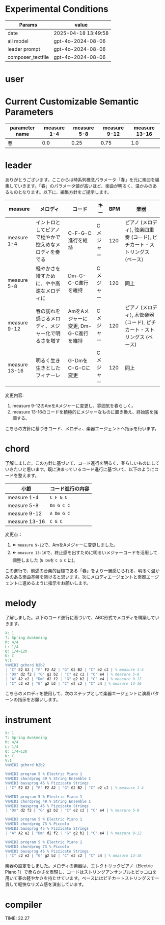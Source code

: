 # Experimental Conditions
|Params|value|
|---|---|
|date|	2025-04-18 13:49:58|
|all model|	gpt-4o-2024-08-06|
|leader prompt|	gpt-4o-2024-08-06|
|composer_textfile|	gpt-4o-2024-08-06|


# user  
# Current Customizable Semantic Parameters
| parameter name | measure 1-4 | measure 5-8 | measure 9-12 | measure 13-16 |
|---|---|---|---|---|
| 春 | 0.0 | 0.25 | 0.75 | 1.0 |


# leader  
ありがとうございます。ここからは時系列概念パラメータ「春」を元に楽曲を編集していきます。「春」のパラメータ値が高いほど、楽曲が明るく、温かみのあるものとなります。以下に、編集方針をご提示します。

| measure | メロディ | コード | キー | BPM | 楽器 |
|---|---|---|---|---|---|
| measure 1-4 | イントロとしてピアノで穏やかで控えめなメロディを奏でる | C-F-G-C進行を維持 | Cメジャー | 120 | ピアノ (メロディ), 弦楽四重奏 (コード), ピチカート・ストリングス (ベース) |
| measure 5-8 | 軽やかさを増すために、やや高速なメロディに | Dm-G-C-C進行を維持 | Cメジャー | 120 | 同上 |
| measure 9-12 | 春の訪れを感じるメロディ、メジャー化で明るさを増す| AmをAメジャーに変更, Dm-G-C進行を維持 | Cメジャー | 120 | ピアノ (メロディ), 木管楽器 (コード), ピチカート・ストリングス (ベース) |
| measure 13-16 | 明るく生き生きとしたフィナーレ| G-DmをC-G-Cに変更 | Cメジャー | 120 | 同上 |

変更内容:
1. measure 9-12のAmをAメジャーに変更し、雰囲気を春らしく。
2. measure 13-16のコードを積極的にメジャーなものに置き換え、終始感を強調する。

こちらの方針に基づきコード、メロディ、楽器エージェントへ指示を行います。

# chord  
了解しました。この方針に基づいて、コード進行を明るく、春らしいものにしていきたいと思います。既に決まっているコード進行に基づいて、以下のようにコードを整えます。

|小節|コード進行の内容|
|---|---|
|measure 1-4| `C F G C` |
|measure 5-8| `Dm G C C` |
|measure 9-12| `A Dm G C` |
|measure 13-16| `C G C` |

変更点：
1. ⏩ `measure 9-12`で、AmをAメジャーに変更しました。
2. ⏩ `measure 13-16`で、終止感を出すために明るいメジャーコードを活用して調整しました (`G Dm`を `C G C` に)。

この進行で、前述の音楽的目標である「春」をより一層感じられる、明るく温かみのある楽曲基盤を築けると思います。次にメロディエージェントと楽器エージェントに進めるように指示をお願いします。

# melody  
了解しました。以下のコード進行に基づいて、ABC形式でメロディを構築していきます。

```abc
X: 1
T: Spring Awakening
M: 4/4
L: 1/4
Q: 1/4=120
K: C
V:1
%%MIDI gchord b2b2
| "C" E2 G2 | "F" F2 A2 | "G" G2 B2 | "C" e2 c2 | % measure 1-4
| "Dm" d2 f2 | "G" g2 b2 | "C" e2 c2 | "C" e4 | % measure 5-8
| "A" A2 e2 | "Dm" d2 f2 | "G" g2 b2 | "C" e4 | % measure 9-12
| "C" c2 e2 | "G" g2 b2 | "C" e2 c2 | "C" c4 | % measure 13-16
```

こちらのメロディを使用して、次のステップとして楽器エージェントに演奏パターンの指示をお願いします。

# instrument  
```abc
X: 1
T: Spring Awakening
M: 4/4
L: 1/4
Q: 1/4=120
K: C
V:1
%%MIDI gchord b2b2

%%MIDI program 5 % Electric Piano 1
%%MIDI chordprog 49 % String Ensemble 1
%%MIDI bassprog 45 % Pizzicato Strings
| "C" E2 G2 | "F" F2 A2 | "G" G2 B2 | "C" e2 c2 | % measure 1-4

%%MIDI program 5 % Electric Piano 1
%%MIDI chordprog 49 % String Ensemble 1
%%MIDI bassprog 45 % Pizzicato Strings
| "Dm" d2 f2 | "G" g2 b2 | "C" e2 c2 | "C" e4 | % measure 5-8

%%MIDI program 5 % Electric Piano 1
%%MIDI chordprog 73 % Piccolo
%%MIDI bassprog 45 % Pizzicato Strings
| "A" A2 e2 | "Dm" d2 f2 | "G" g2 b2 | "C" e4 | % measure 9-12

%%MIDI program 5 % Electric Piano 1
%%MIDI chordprog 73 % Piccolo
%%MIDI bassprog 45 % Pizzicato Strings
| "C" c2 e2 | "G" g2 b2 | "C" e2 c2 | "C" c4 | % measure 13-16
```

楽器の設定をしました。メロディの楽器は、エレクトリックピアノ（Electric Piano 1）で柔らかさを表現し、コードはストリングアンサンブルとピッコロを用いて春の軽やかさを持たせています。ベースにはピチカートストリングスで一貫して軽快なリズム感を演出しています。

# compiler  


TIME: 22.27

